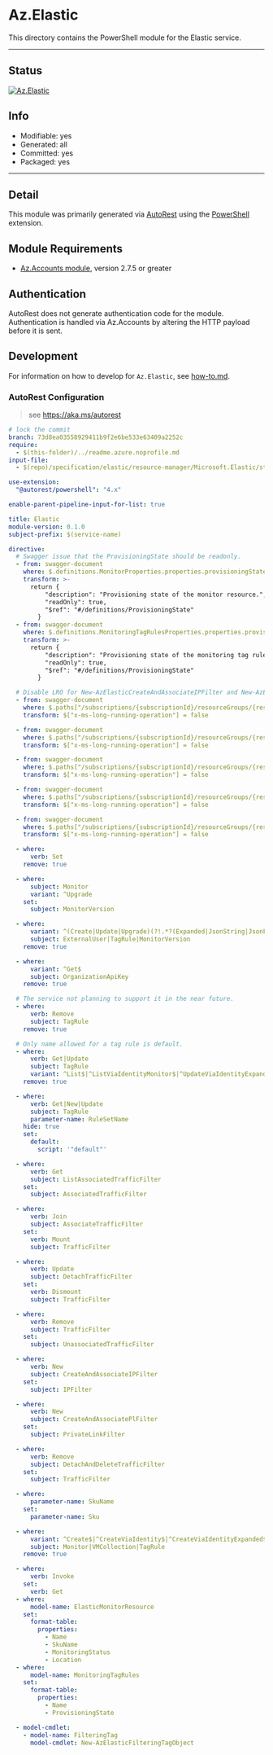<!-- region Generated -->
# Az.Elastic
This directory contains the PowerShell module for the Elastic service.

---
## Status
[![Az.Elastic](https://img.shields.io/powershellgallery/v/Az.Elastic.svg?style=flat-square&label=Az.Elastic "Az.Elastic")](https://www.powershellgallery.com/packages/Az.Elastic/)

## Info
- Modifiable: yes
- Generated: all
- Committed: yes
- Packaged: yes

---
## Detail
This module was primarily generated via [AutoRest](https://github.com/Azure/autorest) using the [PowerShell](https://github.com/Azure/autorest.powershell) extension.

## Module Requirements
- [Az.Accounts module](https://www.powershellgallery.com/packages/Az.Accounts/), version 2.7.5 or greater

## Authentication
AutoRest does not generate authentication code for the module. Authentication is handled via Az.Accounts by altering the HTTP payload before it is sent.

## Development
For information on how to develop for `Az.Elastic`, see [how-to.md](how-to.md).
<!-- endregion -->

### AutoRest Configuration
> see https://aka.ms/autorest

``` yaml
# lock the commit
branch: 73d8ea03558929411b9f2e6be533e63409a2252c
require:
  - $(this-folder)/../readme.azure.noprofile.md
input-file:
  - $(repo)/specification/elastic/resource-manager/Microsoft.Elastic/stable/2023-06-01/elastic.json

use-extension:
  "@autorest/powershell": "4.x"

enable-parent-pipeline-input-for-list: true

title: Elastic
module-version: 0.1.0
subject-prefix: $(service-name)

directive:
  # Swagger issue that the ProvisioningState should be readonly.
  - from: swagger-document
    where: $.definitions.MonitorProperties.properties.provisioningState
    transform: >-
      return {
          "description": "Provisioning state of the monitor resource.",
          "readOnly": true,
          "$ref": "#/definitions/ProvisioningState"
        }
  - from: swagger-document
    where: $.definitions.MonitoringTagRulesProperties.properties.provisioningState
    transform: >-
      return {
          "description": "Provisioning state of the monitoring tag rules.",
          "readOnly": true,
          "$ref": "#/definitions/ProvisioningState"
        }

  # Disable LRO for New-AzElasticCreateAndAssociateIPFilter and New-AzElasticCreateAndAssociatePlFilter
  - from: swagger-document
    where: $.paths["/subscriptions/{subscriptionId}/resourceGroups/{resourceGroupName}/providers/Microsoft.Elastic/monitors/{monitorName}/upgrade"].post
    transform: $["x-ms-long-running-operation"] = false

  - from: swagger-document
    where: $.paths["/subscriptions/{subscriptionId}/resourceGroups/{resourceGroupName}/providers/Microsoft.Elastic/monitors/{monitorName}/createAndAssociateIPFilter"].post
    transform: $["x-ms-long-running-operation"] = false

  - from: swagger-document
    where: $.paths["/subscriptions/{subscriptionId}/resourceGroups/{resourceGroupName}/providers/Microsoft.Elastic/monitors/{monitorName}/createAndAssociatePLFilter"].post
    transform: $["x-ms-long-running-operation"] = false

  - from: swagger-document
    where: $.paths["/subscriptions/{subscriptionId}/resourceGroups/{resourceGroupName}/providers/Microsoft.Elastic/monitors/{monitorName}/associateTrafficFilter"].post
    transform: $["x-ms-long-running-operation"] = false

  - from: swagger-document
    where: $.paths["/subscriptions/{subscriptionId}/resourceGroups/{resourceGroupName}/providers/Microsoft.Elastic/monitors/{monitorName}/detachTrafficFilter"].post
    transform: $["x-ms-long-running-operation"] = false

  - where:
      verb: Set
    remove: true

  - where:
      subject: Monitor
      variant: ^Upgrade
    set:
      subject: MonitorVersion

  - where:
      variant: ^(Create|Update|Upgrade)(?!.*?(Expanded|JsonString|JsonFilePath))
      subject: ExternalUser|TagRule|MonitorVersion
    remove: true

  - where:
      variant: ^Get$
      subject: OrganizationApiKey
    remove: true

  # The service not planning to support it in the near future.
  - where:
      verb: Remove
      subject: TagRule
    remove: true

  # Only name allowed for a tag rule is default.
  - where:
      verb: Get|Update
      subject: TagRule
      variant: ^List$|^ListViaIdentityMonitor$|^UpdateViaIdentityExpanded$
    remove: true

  - where:
      verb: Get|New|Update
      subject: TagRule
      parameter-name: RuleSetName
    hide: true
    set:
      default:
        script: '"default"'

  - where:
      verb: Get
      subject: ListAssociatedTrafficFilter
    set:
      subject: AssociatedTrafficFilter

  - where:
      verb: Join
      subject: AssociateTrafficFilter
    set:
      verb: Mount
      subject: TrafficFilter

  - where:
      verb: Update
      subject: DetachTrafficFilter
    set:
      verb: Dismount
      subject: TrafficFilter

  - where:
      verb: Remove
      subject: TrafficFilter
    set:
      subject: UnassociatedTrafficFilter

  - where:
      verb: New
      subject: CreateAndAssociateIPFilter
    set:
      subject: IPFilter

  - where:
      verb: New
      subject: CreateAndAssociatePlFilter
    set:
      subject: PrivateLinkFilter

  - where:
      verb: Remove
      subject: DetachAndDeleteTrafficFilter
    set:
      subject: TrafficFilter

  - where:
      parameter-name: SkuName
    set:
      parameter-name: Sku

  - where:
      variant: ^Create$|^CreateViaIdentity$|^CreateViaIdentityExpanded$|^Update$|^UpdateViaIdentity$
      subject: Monitor|VMCollection|TagRule
    remove: true

  - where:
      verb: Invoke
    set:
      verb: Get
  - where:
      model-name: ElasticMonitorResource
    set:
      format-table:
        properties:
          - Name
          - SkuName
          - MonitoringStatus
          - Location
  - where:
      model-name: MonitoringTagRules
    set:
      format-table:
        properties:
          - Name
          - ProvisioningState

  - model-cmdlet:
    - model-name: FilteringTag
      model-cmdlet: New-AzElasticFilteringTagObject
```
